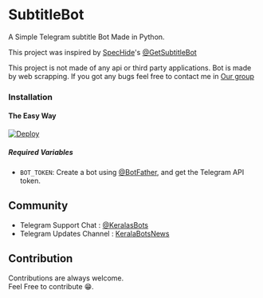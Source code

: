 # SubtitleBot

A Simple Telegram subtitle Bot Made in Python.

This project was inspired by [SpecHide](https://github.com/SpecHide)'s [@GetSubtitleBot](https://telegram.dog/GetSubtitleBot)

This project is not made of any api or third party applications. Bot is made by web scrapping. If you got any bugs feel free to contact me in [Our group](https://telegram.dog/KeralasBots)

### Installation

#### The Easy Way

[![Deploy](https://www.herokucdn.com/deploy/button.svg)](https://heroku.com/deploy?)

##### Required Variables

* `BOT_TOKEN`: Create a bot using [@BotFather](https://telegram.dog/BotFather), and get the Telegram API token.

## Community

- Telegram Support Chat : [@KeralasBots](https://telegram.dog/KeralasBots)
- Telegram Updates Channel : [KeralaBotsNews](https://telegram.dog/KeralaBotsNews)

## Contribution

Contributions are always welcome.<br/>
Feel Free to contribute 😁.
